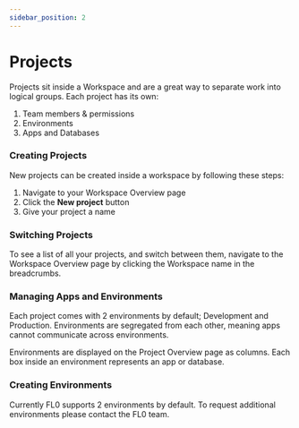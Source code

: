 ```yaml
---
sidebar_position: 2
---
```


# Projects

Projects sit inside a Workspace and are a great way to separate work into logical groups. Each project has its own:

1. Team members & permissions
2. Environments
3. Apps and Databases

### Creating Projects

New projects can be created inside a workspace by following these steps:

1. Navigate to your Workspace Overview page
2. Click the **New project** button
3. Give your project a name

### Switching Projects

To see a list of all your projects, and switch between them, navigate to the Workspace Overview page by clicking the Workspace name in the breadcrumbs.

### Managing Apps and Environments

Each project comes with 2 environments by default; Development and Production. Environments are segregated from each other, meaning apps cannot communicate across environments.

Environments are displayed on the Project Overview page as columns. Each box inside an environment represents an app or database.

### Creating Environments

Currently FL0 supports 2 environments by default. To request additional environments please contact the FL0 team.
